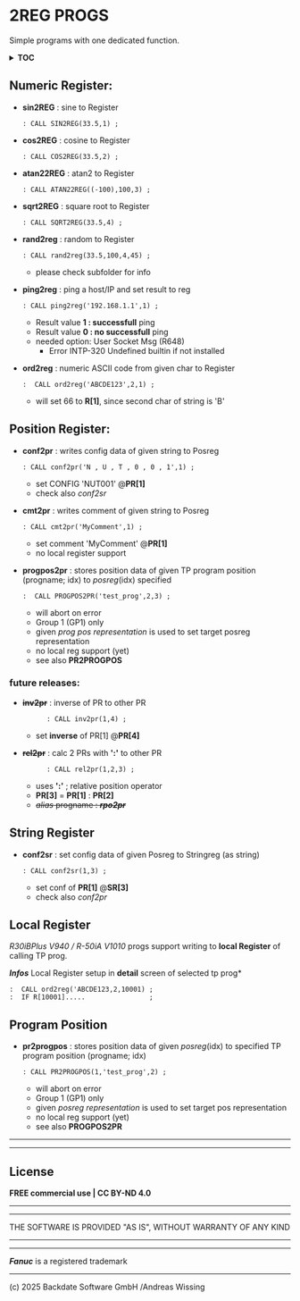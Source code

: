 # 2REG PROGS
Simple programs with one dedicated function.


<details>
  <summary><b>TOC</b></summary>

- [Numeric Register](#numeric-register)
- [Position Register](#position-register)
- [String Register](#string-register)
- [Local Register](#local-register)
- [Program Position](#program-position)
- [License](#license)

</details>

## Numeric Register:

- **sin2REG** : sine to Register

      : CALL SIN2REG(33.5,1) ;

- **cos2REG** : cosine to Register

      : CALL COS2REG(33.5,2) ;
      
- **atan22REG** : atan2 to Register

      : CALL ATAN22REG((-100),100,3) ;

- **sqrt2REG** : square root to Register

      : CALL SQRT2REG(33.5,4) ;

- **rand2reg** : random to Register    

      : CALL rand2reg(33.5,100,4,45) ;

  -  please check subfolder for info

- **ping2reg** : ping a host/IP and set result to reg

      : CALL ping2reg('192.168.1.1',1) ;

  - Result value **1 : successfull** ping
  - Result value **0 : no successfull** ping
  - needed option: User Socket Msg (R648)
    - Error INTP-320 Undefined builtin if not installed

- **ord2reg** : numeric ASCII code from given char to Register

      :  CALL ord2reg('ABCDE123',2,1) ;
        
    - will set 66 to **R[1]**, since second char of string is 'B'

## Position Register:

- **conf2pr** : writes config data of given string to Posreg

      : CALL conf2pr('N , U , T , 0 , 0 , 1',1) ;

    - set CONFIG 'NUT001' @**PR[1]**
    - check also *conf2sr*

    
- **cmt2pr** : writes comment of given string to Posreg

      : CALL cmt2pr('MyComment',1) ;

  - set comment 'MyComment' @**PR[1]**
  - no local register support

- **progpos2pr** : stores position data of given TP program position (progname; idx) to *posreg*(idx)  specified 

      :  CALL PROGPOS2PR('test_prog',2,3) ;

   - will abort on error
   - Group 1 (GP1) only
   - given *prog pos representation* is used to set target  posreg representation
   - no local reg support (yet)
   - see also **PR2PROGPOS**

### **future releases:**

- ~~**inv2pr**~~ : inverse of PR to other PR

            : CALL inv2pr(1,4) ;

  - set **inverse** of PR[1] @**PR[4]**

- ~~**rel2pr**~~ : calc 2 PRs with **':'**  to other PR

            : CALL rel2pr(1,2,3) ;

  -  uses **':'** ; relative position operator
  - **PR[3]** = **PR[1]** : **PR[2]**
  -  ~~*alias* progname : ***rpo2pr***~~

## String Register

- **conf2sr** : set config data of given Posreg to Stringreg (as string)

      : CALL conf2sr(1,3) ;

    - set conf of **PR[1]** @**SR[3]**
    - check also *conf2pr*

## Local Register

*R30iBPlus V940 / R-50iA V1010* progs support writing to **local Register** of calling TP prog.

***Infos*** Local Register setup in **detail** screen of selected tp prog*

    :  CALL ord2reg('ABCDE123,2,10001) ;
    :  IF R[10001].....                ; 


## Program Position

- **pr2progpos** : stores position data of given *posreg*(idx) to specified TP program position (progname; idx)

      : CALL PR2PROGPOS(1,'test_prog',2) ;

    - will abort on error
    - Group 1 (GP1) only
    - given *posreg representation* is used to set target pos representation
    - no local reg support (yet)
    - see also **PROGPOS2PR**
 

---
---

## License

**FREE commercial use | CC BY-ND 4.0**

---
---

THE SOFTWARE IS PROVIDED "AS IS", WITHOUT WARRANTY OF ANY KIND

---
---

***Fanuc*** is a registered trademark

---
  (c) 2025 Backdate Software GmbH /Andreas Wissing